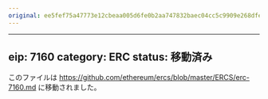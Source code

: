 ```yaml
---
original: ee5fef75a47773e12cbeaa005d6fe0b2aa747832baec04cc5c9909e268dfeae9
---
```


---
eip: 7160
category: ERC
status: 移動済み
---

このファイルは https://github.com/ethereum/ercs/blob/master/ERCS/erc-7160.md に移動されました。